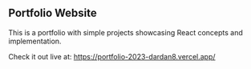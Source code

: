 ## Portfolio Website

This is a portfolio with simple projects showcasing React concepts and implementation.

Check it out live at: https://portfolio-2023-dardan8.vercel.app/
